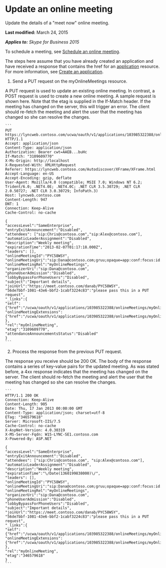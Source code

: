 
# Update an online meeting
Update the details of a "meet now" online meeting.

 **Last modified:** March 24, 2015

 _**Applies to:** Skype for Business 2015_

To schedule a meeting, see [Schedule an online meeting](ScheduleAnOnlineMeeting.md).

The steps here assume that you have already created an application and have received a response that contains the href for an [application](application_ref.md) resource. For more information, see [Create an application](CreateAnApplication.md).

1. Send a PUT request on the myOnlineMeetings resource.
 
 A PUT request is used to update an existing online meeting. In contrast, a POST request is used to create a new online meeting. A sample request is shown here. Note that the etag is supplied in the If-Match header. If the meeting has changed on the server, this will trigger an error. The client should re-fetch the meeting and alert the user that the meeting has changed so she can resolve the changes.
 
    ```
    PUT https://lyncweb.contoso.com/ucwa/oauth/v1/applications/103985322388/onlineMeetings/myOnlineMeetings/PYC58WSY HTTP/1.1
    Accept: application/json
    Content-Type: application/json
    Authorization: Bearer cwt=AAEB...buHc
    If-Match: "3109609770"
    X-Ms-Origin: http://localhost
    X-Requested-With: XMLHttpRequest
    Referer: https://lyncweb.contoso.com/Autodiscover/XFrame/XFrame.html
    Accept-Language: en-US
    Accept-Encoding: gzip, deflate
    User-Agent: Mozilla/4.0 (compatible; MSIE 7.0; Windows NT 6.2; Trident/6.0; .NET4.0E; .NET4.0C; .NET CLR 3.5.30729; .NET CLR 2.0.50727; .NET CLR 3.0.30729; InfoPath.3)
    Host: lyncweb.contoso.com
    Content-Length: 947
    DNT: 1
    Connection: Keep-Alive
    Cache-Control: no-cache

    {
    "accessLevel":"SameEnterprise", 
    "entryExitAnnouncement":"Disabled",
    "attendees": ["sip:Chris@contoso.com","sip:Alex@contoso.com"],
    "automaticLeaderAssignment":"Disabled",
    "description":"Weekly meeting",
    "expirationTime":"2013-02-07T01:17:18.000Z",
    "leaders": [],
    "onlineMeetingId":"PYC58WSY",
    "onlineMeetingUri":"sip:Dana@contoso.com;gruu;opaque=app:conf:focus:id:PYC58WSY",
    "onlineMeetingRel":"myOnlineMeetings",
    "organizerUri":"sip:Dana@contoso.com",
    "phoneUserAdmission":"Disabled",
    "lobbyBypassForPhoneUsers":"Disabled",
    "subject":"Important details",
    "joinUrl":"https://meet.contoso.com/danab/PYC58WSY",
    "56de7bbf-1081-43e6-bbf2-1cabf3224c83":"please pass this in a PUT request",
    "_links":{
    "self":{"href":"/ucwa/oauth/v1/applications/103985322388/onlineMeetings/myOnlineMeetings/PYC58WSY"},
    "onlineMeetingExtensions":{"href":"/ucwa/oauth/v1/applications/103985322388/onlineMeetings/myOnlineMeetings/PYC58WSY/extensions"}
    },
    "rel":"myOnlineMeeting",
    "etag":"3109609770",
    "attendanceAnnouncementsStatus":"Disabled"
    }
    ```

2. Process the response from the previous PUT request.
 
 The response you receive should be 200 OK. The body of the response contains a series of key-value pairs for the updated meeting. As was stated before, a 4xx response indicates that the meeting has changed on the server. The client should re-fetch the meeting and alert the user that the meeting has changed so she can resolve the changes.
 
    ```
    HTTP/1.1 200 OK
    Connection: Keep-Alive
    Content-Length: 905
    Date: Thu, 17 Jan 2013 00:00:00 GMT
    Content-Type: application/json; charset=utf-8
    ETag: "346579618"
    Server: Microsoft-IIS/7.5
    Cache-Control: no-cache
    X-AspNet-Version: 4.0.30319
    X-MS-Server-Fqdn: W15-LYNC-SE1.contoso.com
    X-Powered-By: ASP.NET

    {
    "accessLevel":"SameEnterprise",
    "entryExitAnnouncement":"Disabled",
    "attendees": ["sip:Chris@contoso.com", "sip:Alex@contoso.com"],
    "automaticLeaderAssignment":"Disabled",
    "description":"Weekly meeting",
    "expirationTime":"\/Date(1360199838000)\/",
    "leaders": [],
    "onlineMeetingId":"PYC58WSY",
    "onlineMeetingUri":"sip:Dana@contoso.com;gruu;opaque=app:conf:focus:id:PYC58WSY",
    "onlineMeetingRel":"myOnlineMeetings",
    "organizerUri":"sip:Dana@contoso.com",
    "phoneUserAdmission":"Disabled",
    "lobbyBypassForPhoneUsers":"Disabled",
    "subject":"Important details",
    "joinUrl":"https://meet.contoso.com/danab/PYC58WSY",
    "56de7bbf-1081-43e6-bbf2-1cabf3224c83":"please pass this in a PUT request",
    "_links":{
    "self":{"href":"/ucwa/oauth/v1/applications/103985322388/onlineMeetings/myOnlineMeetings/PYC58WSY"},
    "onlineMeetingExtensions":{"href":"/ucwa/oauth/v1/applications/103985322388/onlineMeetings/myOnlineMeetings/PYC58WSY/extensions"}
    },
    "rel":"myOnlineMeeting",
    "etag":"346579618"
    }
    ```

